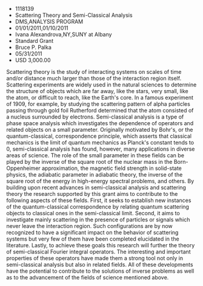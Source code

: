 
* 1118139
* Scattering Theory and Semi-Classical Analysis
* DMS,ANALYSIS PROGRAM
* 01/01/2011,01/10/2011
* Ivana Alexandrova,NY,SUNY at Albany
* Standard Grant
* Bruce P. Palka
* 05/31/2011
* USD 3,000.00

Scattering theory is the study of interacting systems on scales of time and/or
distance much larger than those of the interaction region itself. Scattering
experiments are widely used in the natural sciences to determine the structure
of objects which are far away, like the stars, very small, like the atom, or
difficult to reach, like the Earth's core. In a famous experiment of 1909, for
example, by studying the scattering pattern of alpha particles passing through
gold foil Rutherford determined that the atom consisted of a nucleus surrounded
by electrons. Semi-classical analysis is a type of phase space analysis which
investigates the dependence of operators and related objects on a small
parameter. Originally motivated by Bohr's, or the quantum-classical,
correspondence principle, which asserts that classical mechanics is the limit of
quantum mechanics as Planck's constant tends to 0, semi-classical analysis has
found, however, many applications in diverse areas of science. The role of the
small parameter in these fields can be played by the inverse of the square root
of the nuclear mass in the Born-Oppenheimer approximation, the magnetic field
strength in solid-state physics, the adiabatic parameter in adiabatic theory,
the inverse of the square root of the energy in high-energy spectral problems,
and others. By building upon recent advances in semi-classical analysis and
scattering theory the research supported by this grant aims to contribute to the
following aspects of these fields. First, it seeks to establish new instances of
the quantum-classical correspondence by relating quantum scattering objects to
classical ones in the semi-classical limit. Second, it aims to investigate
mainly scattering in the presence of particles or signals which never leave the
interaction region. Such configurations are by now recognized to have a
significant impact on the behavior of scattering systems but very few of them
have been completed elucidated in the literature. Lastly, to achieve these goals
this research will further the theory of semi-classical Fourier integral
operators. The interesting and important properties of these operators have made
them a strong tool not only in semi-classical analysis but also in related
fields. All of these developments have the potential to contribute to the
solutions of inverse problems as well as to the advancement of the fields of
science mentioned above.


